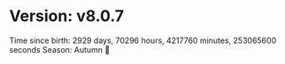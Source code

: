 # Version: v8.0.7
Time since birth: 2929 days, 70296 hours, 4217760 minutes, 253065600 seconds
Season: Autumn 🍁
